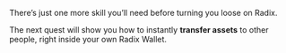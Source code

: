There’s just one more skill you’ll need before turning you loose on Radix.

The next quest will show you how to instantly **transfer assets** to other people, right inside your own Radix Wallet.

